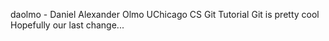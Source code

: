 daolmo - Daniel Alexander Olmo
UChicago CS Git Tutorial
Git is pretty cool
Hopefully our last change...